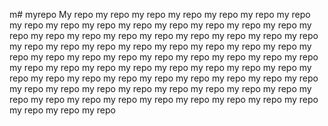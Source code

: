 m# myrepo
My repo
my repo
my repo
my repo
my repo
my repo
my repo
my repo
my repo
my repo
my repo
my repo
my repo
my repo
my repo
my repo
my repo
my repo
my repo
my repo
my repo
my repo
my repo
my repo
my repo
my repo
my repo
my repo
my repo
my repo
my repo
my repo
my repo
my repo
my repo
my repo
my repo
my repo
my repo
my repo
my repo
my repo
my repo
my repo
my repo
my repo
my repo
my repo
my repo
my repo
my repo
my repo
my repo
my repo
my repo
my repo
my repo
my repo
my repo
my repo
my repo
my repo
my repo
my repo
my repo
my repo
my repo
my repo
my repo
my repo
my repo
my repo
my repo
my repo
my repo
my repo
my repo
my repo

